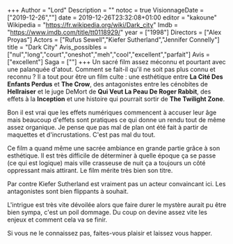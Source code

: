 +++
Author = "Lord"
Description = ""
notoc = true
VisionnageDate = ["2019-12-26",""]
date = 2019-12-26T23:32:08+01:00
editor = "kakoune"
Wikipedia = "https://fr.wikipedia.org/wiki/Dark_city"
Imdb = "https://www.imdb.com/title/tt0118929/"
year = ["1998"]
Directors = ["Alex Proyas"]
Actors = ["Rufus Sewell","Kiefer Sutherland","Jennifer Connelly"]
title = "Dark City"
Avis_possibles = ["nul","long","court","oneshot","meh","cool","excellent","parfait"]
Avis = ["excellent"] 
Saga = [""]
+++
Un sacré film assez méconnu et pourtant avec une palanquée d'atout.
Comment se fait-il qu'il ne soit pas plus connu et reconnu ?
Il a tout pour être un film culte : une esthétique entre **La Cité Des Enfants Perdus** et **The Crow**, des antagonistes entre les cénobites de **Hellraiser** et le juge DeMort de **Qui Veut La Peau De Roger Rabbit**, des effets à la **Inception** et une histoire qui pourrait sortir de **The Twilight Zone**.

Bon il est vrai que les effets numériques commencent à accuser leur âge mais beaucoup d'effets sont pratiques ce qui donne un rendu tout de même assez organique.
Je pense que pas mal de plan ont été fait à partir de maquettes et d'incrustations.
C'est pas mal du tout.

Ce film a quand même une sacrée ambiance en grande partie grâce à son esthétique.
Il est très difficile de déterminer à quelle époque ça se passe (ce qui est logique) mais ville crasseuse de nuit ça a toujours un côté oppressant mais attirant.
Le film mérite très bien son titre.

Par contre Kiefer Sutherland est vraiment pas un acteur convaincant ici.
Les antagonistes sont bien flippants à souhait.

L'intrigue est très vite dévoilée alors que faire durer le mystère aurait pu être bien sympa, c'est un poil dommage.
Du coup on devine assez vite les enjeux et comment cela va se finir.

Si vous ne le connaissez pas, faites-vous plaisir et laissez vous happer.
